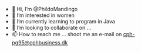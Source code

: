 - 👋 Hi, I’m @PhildoMandingo
- 👀 I’m interested in women
- 🌱 I’m currently learning to program in Java
- 💞️ I’m looking to collaborate on ...
- 📫 How to reach me ... shoot me an e-mail on cph-pg95@cphbusiness.dk

<!---
PhildoMandingo/PhildoMandingo is a ✨ special ✨ repository because its `README.md` (this file) appears on your GitHub profile.
You can click the Preview link to take a look at your changes.
--->
